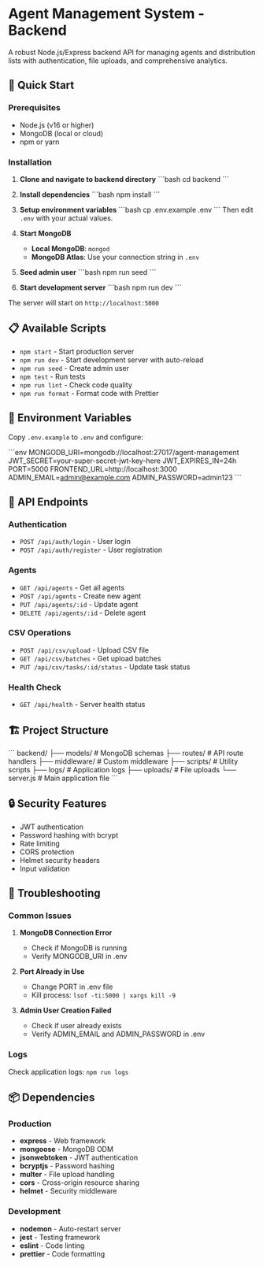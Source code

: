 # Agent Management System - Backend

A robust Node.js/Express backend API for managing agents and distribution lists with authentication, file uploads, and comprehensive analytics.

## 🚀 Quick Start

### Prerequisites
- Node.js (v16 or higher)
- MongoDB (local or cloud)
- npm or yarn

### Installation

1. **Clone and navigate to backend directory**
   \`\`\`bash
   cd backend
   \`\`\`

2. **Install dependencies**
   \`\`\`bash
   npm install
   \`\`\`

3. **Setup environment variables**
   \`\`\`bash
   cp .env.example .env
   \`\`\`
   Then edit `.env` with your actual values.

4. **Start MongoDB**
   - **Local MongoDB**: `mongod`
   - **MongoDB Atlas**: Use your connection string in `.env`

5. **Seed admin user**
   \`\`\`bash
   npm run seed
   \`\`\`

6. **Start development server**
   \`\`\`bash
   npm run dev
   \`\`\`

The server will start on `http://localhost:5000`

## 📋 Available Scripts

- `npm start` - Start production server
- `npm run dev` - Start development server with auto-reload
- `npm run seed` - Create admin user
- `npm test` - Run tests
- `npm run lint` - Check code quality
- `npm run format` - Format code with Prettier

## 🔧 Environment Variables

Copy `.env.example` to `.env` and configure:

\`\`\`env
MONGODB_URI=mongodb://localhost:27017/agent-management
JWT_SECRET=your-super-secret-jwt-key-here
JWT_EXPIRES_IN=24h
PORT=5000
FRONTEND_URL=http://localhost:3000
ADMIN_EMAIL=admin@example.com
ADMIN_PASSWORD=admin123
\`\`\`

## 📡 API Endpoints

### Authentication
- `POST /api/auth/login` - User login
- `POST /api/auth/register` - User registration

### Agents
- `GET /api/agents` - Get all agents
- `POST /api/agents` - Create new agent
- `PUT /api/agents/:id` - Update agent
- `DELETE /api/agents/:id` - Delete agent

### CSV Operations
- `POST /api/csv/upload` - Upload CSV file
- `GET /api/csv/batches` - Get upload batches
- `PUT /api/csv/tasks/:id/status` - Update task status

### Health Check
- `GET /api/health` - Server health status

## 🏗️ Project Structure

\`\`\`
backend/
├── models/          # MongoDB schemas
├── routes/          # API route handlers
├── middleware/      # Custom middleware
├── scripts/         # Utility scripts
├── logs/           # Application logs
├── uploads/        # File uploads
└── server.js       # Main application file
\`\`\`

## 🔒 Security Features

- JWT authentication
- Password hashing with bcrypt
- Rate limiting
- CORS protection
- Helmet security headers
- Input validation

## 🐛 Troubleshooting

### Common Issues

1. **MongoDB Connection Error**
   - Check if MongoDB is running
   - Verify MONGODB_URI in .env

2. **Port Already in Use**
   - Change PORT in .env file
   - Kill process: `lsof -ti:5000 | xargs kill -9`

3. **Admin User Creation Failed**
   - Check if user already exists
   - Verify ADMIN_EMAIL and ADMIN_PASSWORD in .env

### Logs
Check application logs: `npm run logs`

## 📦 Dependencies

### Production
- **express** - Web framework
- **mongoose** - MongoDB ODM
- **jsonwebtoken** - JWT authentication
- **bcryptjs** - Password hashing
- **multer** - File upload handling
- **cors** - Cross-origin resource sharing
- **helmet** - Security middleware

### Development
- **nodemon** - Auto-restart server
- **jest** - Testing framework
- **eslint** - Code linting
- **prettier** - Code formatting
